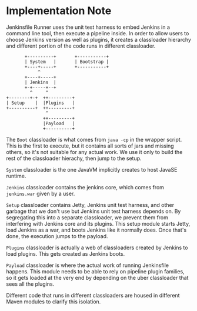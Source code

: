 # Implementation Note
Jenkinsfile Runner uses the unit test harness to embed Jenkins in a command line tool,
then execute a pipeline inside. In order to allow users to choose Jenkins version as
well as plugins, it creates a classloader hierarchy and different portion of the code
runs in different classloader.

```
       +----------+       +-----------+
       | System   |       | Bootstrap |
       +----+-----+       +-----------+
            ^
       +----+-----+
       | Jenkins  |
       +-+-----+--+
         ^     ^
+--------+-+  ++---------+
| Setup    |  |Plugins   |
+----------+  ++---------+
               ^
              ++---------+
              |Payload   |
              +----------+
```

The `Boot` classloader is what comes from `java -cp` in the wrapper script.
This is the first to execute, but it contains all sorts of jars and missing
others, so it's not suitable for any actual work. We use it only to build
the rest of the classloader hierachy, then jump to the setup.

`System` classloader is the one JavaVM implicitly creates to host JavaSE runtime.

`Jenkins` classloader contains the jenkins core, which comes from `jenkins.war`
given by a user.

`Setup` classloader contains Jetty, Jenkins unit test harness, and other garbage
that we don't use but Jenkins unit test harness depends on. By segregating this
into a separate classloader, we prevent them from interfering with Jenkins core
and its plugins. This setup module starts Jetty, load Jenkins as a war, and boots
Jenkins like it normally does. Once that's done, the execution jumps to the payload.

`Plugins` classloader is actually a web of classloaders created by Jenkins to load
plugins. This gets created as Jenkins boots.

`Payload` classloader is where the actual work of running Jenkinsfile happens.
This module needs to be able to rely on pipeline plugin families, so it gets loaded
at the very end by depending on the uber classloader that sees all the plugins.

Different code that runs in different classloaders are housed in different Maven modules
to clarify this isolation.